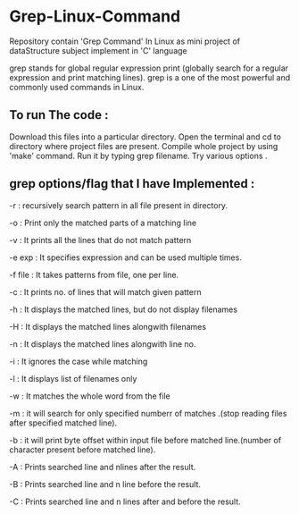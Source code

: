 # Grep-Linux-Command
Repository contain 'Grep Command' In Linux as mini project of dataStructure subject implement in 'C' language

grep stands for global regular expression print (globally search for a regular expression and print matching lines).
grep is a  one of the most powerful and commonly used commands in Linux.

## To run The code :

Download this files into a particular directory.
Open the terminal and cd to directory where project files are present.
Compile whole project by using 'make' command.
Run it by typing grep filename.
Try various options .


## grep options/flag that I have Implemented :

-r : recursively  search pattern in all file present in directory. 

-o : Print only the matched parts of a matching line

-v : It prints all the lines that do not match pattern

-e exp : It specifies expression and can be used multiple times.

-f file : It takes patterns from file, one per line.

-c : It prints no. of lines that will match given pattern

-h : It displays the matched lines, but do not display filenames

-H : It displays the matched lines alongwith filenames

-n : It displays the matched lines alongwith line no.

-i : It ignores the case while matching

-l : It displays list of filenames only

-w : It matches the whole word from the file

-m : it will search for only specified numberr of matches .(stop reading files after specified matched line).

-b : it will print byte offset within input file before matched line.(number of character present before matched line).

-A : Prints searched line and nlines after the result.

-B : Prints searched line and n line before the result.

-C : Prints searched line and n lines after and before the result.
